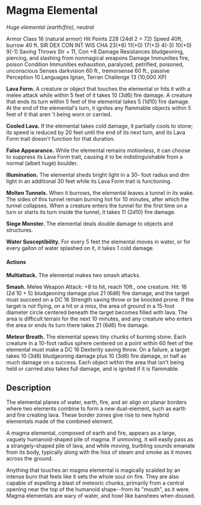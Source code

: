 # Magma Elemental
*Huge elemental (earth/fire), neutral*

Armor Class 16 (natural armor)
Hit Points 228 (24dl 2 + 72)
Speed 40ft, burrow 40 ft.
SlR DEX CON INT WIS CHA
23(+6) 11(+0) 17(+3) 4(-3) 10(+0) 9(-1)
Saving Throws Str + 11, Con +8
Damage Resistances bludgeoning, piercing, and
slashing from nonmagical weapons
Damage Immunities fire, poison
Condition Immunities exhaustion, paralyzed, petrified,
poisoned, unconscious
Senses darkvision 60 ft., tremorsense 60 ft., passive
Perception 10
Languages lgnan, Terran
Challenge 13 (10,000 XP)

**Lava Form.** A creature or object that touches the elemental or hits it with a melee attack while within 5 feet of it takes 10 (3d6) fire damage. A creature that ends its turn within 5 feet of the elemental takes 5 (1d10) fire damage. At the end of the elemental's turn, it ignites any flammable objects within 5 feet of it that aren 't being worn or carried.

**Cooled Lava.** If the elemental takes cold damage, it partially cools to stone; its speed is reduced by 20 feet until the end of its next turn, and its Lava Form trait doesn't function for that duration.

**False Appearance.** While the elemental remains motionless, it can choose to suppress its Lava Form trait, causing it to be indistinguishable from a normal (albeit huge) boulder.

**Illumination.** The elemental sheds bright light in a 30- foot radius and dim light in an additional 30 feet while its Lava Form trait is functioning.

**Molten Tunnels.** When it burrows, the elemental leaves a tunnel in its wake. The sides of this tunnel remain burning hot for 10 minutes, after which the tunnel collapses. When a creature enters the tunnel for the first time on a turn or starts its turn inside the tunnel, it takes 11 (2d10) fire damage.

**Siege Monster.** The elemental deals double damage to objects and structures.

**Water Susceptibility.** For every 5 feet the elemental moves in water, or for every gallon of water splashed on it, it takes 1 cold damage.

#### Actions
**Multiattack.** The elemental makes two smash attacks.

**Smash.** Melee Weapon Attack: +8 to hit, reach 10ft., one creature. Hit: 16 (2d 10 + 5) bludgeoning damage plus 21 (6d6) fire damage, and the target must succeed on a DC 16 Strength saving throw or be knocked prone. If the target is not flying, on a hit or a miss, the area of ground in a 15-foot diameter circle centered beneath the target becomes filled with lava. The area is difficult terrain for the next 10 minutes, and any creature who enters the area or ends its turn there takes 21 (6d6) fire damage.

**Meteor Breath.** The elemental spews tiny chunks of burning stone. Each creature in a 10-foot radius sphere centered on a point within 60 feet of the elemental must make a DC 16 Dexterity saving throw. On a failure, a target takes 10 (3d6) bludgeoning damage plus 10 (3d6) fire damage, or half as much damage on a success. Each object within the area that isn't being held or carried also takes full damage, and is ignited if it is flammable.

## Description
The elemental planes of water, earth, fire, and air align on planar borders where two elements combine to form a new dual-element, such as earth and fire creating lava. These border zones give rise to new hybrid elementals made of the combined element.

A magma elemental, composed of earth and fire, appears as a large, vaguely humanoid-shaped pile of magma. If unmoving, it will easily pass as a strangely-shaped pile of lava, and while moving, burbling sounds emanate from its body, typically along with the hiss of steam and smoke as it moves across the ground.

Anything that touches an magma elemental is magically scalded by an intense burn that feels like it sets the whole soul on fire. They are also capable of expelling a blast of meteoric chunks, primarily from a central opening near the top of the humanoid shape--from its "mouth", as it were. Magma elementals are wary of water, and howl like banshees when doused.

